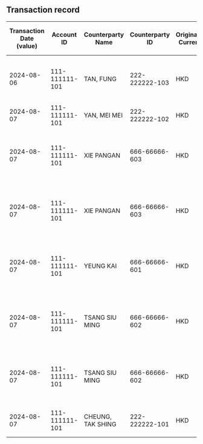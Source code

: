 ## Transaction record
| Transaction Date (value) | Account ID | Counterparty Name | Counterparty ID | Originating Currency | Originating Amount | Debit Credit Indicator | Beneficiary Bank Raw | Originator Bank Raw | Beneficiary Name | Originator Account Number | Transaction Type Source | Transaction Code Description | Sending Bank Account Number | Sending Bank Address | Converted Amount | Fraud payment |
| --- | --- | --- | --- | --- | --- | --- | --- | --- | --- | --- | --- | --- | --- | --- | --- | --- |
| 2024-08-06 | 111-111111-101 | TAN, FUNG | 222-222222-103 | HKD | 336000 | C | NaN | NaN | MR CHAN TAI MAN | 222-222222-103 | CUTF | DCP UNRELATED ELECTRONIC TRANSFER CREDIT FROM PIB | NaN | NaN | 336000 | 8 |
| 2024-08-07 | 111-111111-101 | YAN, MEI MEI | 222-222222-102 | HKD | 3060 | C | NaN | NaN | MR CHAN TAI MAN | 222-222222-102 | CUTF | Default transaction | NaN | NaN | 3060 | 7 |
| 2024-08-07 | 111-111111-101 | XIE PANGAN | 666-66666-603 | HKD | 300 | C | Hang Seng Bank Ltd. | The Hongkong and Shanghai Banking Corporation Limited | MR CHAN TAI MAN | 666-66666-603 | CWTF | Default transaction | NaN | The Hongkong and Shanghai Banking Corporation Limited | 300 | 5 |
| 2024-08-07 | 111-111111-101 | XIE PANGAN | 666-66666-603 | HKD | 2460 | C | Hang Seng Bank Ltd. | The Hongkong and Shanghai Banking Corporation Limited | MR CHAN TAI MAN | 666-66666-603 | CWTF | Default transaction | NaN | The Hongkong and Shanghai Banking Corporation Limited | 2460 | 4 |
| 2024-08-07 | 111-111111-101 | YEUNG KAI | 666-66666-601 | HKD | 5000 | C | Hang Seng Bank Ltd. | The Hongkong and Shanghai Banking Corporation Limited | MR CHAN TAI MAN | 666-66666-601 | CWTF | Default transaction | NaN | The Hongkong and Shanghai Banking Corporation Limited | 5000 | 1 |
| 2024-08-07 | 111-111111-101 | TSANG SIU MING | 666-66666-602 | HKD | 1248 | C | Hang Seng Bank Ltd. | The Hongkong and Shanghai Banking Corporation Limited | MR CHAN TAI MAN | 666-66666-602 | CWTF | Default transaction | NaN | The Hongkong and Shanghai Banking Corporation Limited | 1248 | 2 |
| 2024-08-07 | 111-111111-101 | TSANG SIU MING | 666-66666-602 | HKD | 2010 | C | Hang Seng Bank Ltd. | The Hongkong and Shanghai Banking Corporation Limited | MR CHAN TAI MAN | 666-66666-602 | CWTF | Default transaction | NaN | The Hongkong and Shanghai Banking Corporation Limited | 2010 | 3 |
| 2024-08-07 | 111-111111-101 | CHEUNG, TAK SHING | 222-222222-101 | HKD | 2430 | C | NaN | NaN | MR CHAN TAI MAN | 222-222222-101 | CUTF | ATM TRANSFER UNRELATED DEPOSIT | NaN | NaN | 2430 | 6 |